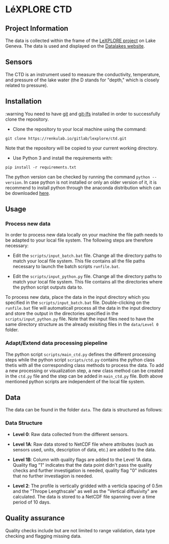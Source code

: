 # LéXPLORE CTD

## Project Information

The data is collected within the frame of the [LeXPLORE project](https://wp.unil.ch/lexplore/) on Lake Geneva. 
The data is used and displayed on the [Datalakes website](https://www.datalakes-eawag.ch/).

## Sensors

The CTD is an instrument used to measure the conductivity, temperature, and pressure of the lake water (the D stands for "depth," which is closely related to pressure).

## Installation

:warning You need to have [git](https://git-scm.com/downloads) and [git-lfs](https://git-lfs.github.com/) installed in order to successfully clone the repository.

- Clone the repository to your local machine using the command: 

 `git clone https://renkulab.io/gitlab/lexplore/ctd.git`
 
 Note that the repository will be copied to your current working directory.

- Use Python 3 and install the requirements with:

 `pip install -r requirements.txt`

 The python version can be checked by running the command `python --version`. In case python is not installed or only an older version of it, it is recommend to install python through the anaconda distribution which can be downloaded [here](https://www.anaconda.com/products/individual). 

## Usage

### Process new data

In order to process new data locally on your machine the file path needs to be adapted to your local file system. The following steps are therefore necessary: 

- Edit the `scripts/input_batch.bat` file. Change all the directory paths to match your local file system. This file contains all the file paths necessary to launch the batch scripts `runfile.bat`.

- Edit the `scripts/input_python.py` file. Change all the directory paths to match your local file system. This file contains all the directories where the python script outputs data to.

To process new data, place the data in the input directory which you specified in the `scripts/input_batch.bat` file. 
Double-clicking on the `runfile.bat` file will automaticall process all the data in the input directory and store the output 
in the directories specified in the `scripts/input_python.py` file. Note that the input files need to have the same 
directory structure as the already exisiting files in the `data/Level 0` folder. 

### Adapt/Extend data processing piepeline

The python script `scripts/main_ctd.py` defines the different processing steps while the python script `scripts/ctd.py` contains the python class thetis with all the corresponding 
class methods to process the data. To add a new processing or visualization step, a new class method can be created in the `ctd.py` file and the step can be added in `main_ctd.py` file.
Both above mentioned python scripts are independent of the local file system.

## Data

The data can be found in the folder `data`. The data is structured as follows:

### Data Structure

- **Level 0**: Raw data collected from the different sensors.

- **Level 1A**: Raw data stored to NetCDF file where attributes (such as sensors used, units, description of data, etc.) are added to the data.

- **Level 1B**: Column with quality flags are added to the Level 1A data. Quality flag "1" indicates that the data point didn't pass the 
quality checks and further investigation is needed, quality flag "0" indicates that no further investiagion is needed.

- **Level 2**: The profile is vertically gridded with a verticla spacing of 0.5m and the "Thrope Lengthscale" as well as the "Vertical diffusivity" are calculated. 
The data is stored to a NetCDF file spanning over a time period of 10 days.

## Quality assurance

Quality checks include but are not limited to range validation, data type checking and flagging missing data.
